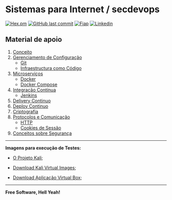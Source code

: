 # Sistemas para Internet / secdevops

[![Hex.pm](https://img.shields.io/hexpm/l/plug.svg)](https://github.com/2TINsecdevops/classroom/blob/master/LICENCE.md) [![GitHub last commit](https://img.shields.io/github/last-commit/google/skia.svg)](https://github.com/2TINsecdevops/classroom/commits/master) [![Fiap](https://img.shields.io/badge/Fiap-2018-ff0080.svg)](https://www.fiap.com.br/) [![Linkedin](https://img.shields.io/badge/Linkedin-hpinfo-00BFFF.svg)](https://www.linkedin.com/in/hpinfo/)

## Material de apoio

1. [Conceito](https://github.com/2TINsecdevops/classroom/blob/master/content/1Conceitos)
2. [Gerenciamento de Configuração](https://github.com/2TINsecdevops/classroom/blob/master/content/2GerenciamentodeConfiguracao)
   - [Git](https://github.com/2TINsecdevops/classroom/blob/master/content/2GerenciamentodeConfiguracao/2.1Git.md)
   - [Infraestructura como Código](https://github.com/2TINsecdevops/classroom/blob/master/content/2GerenciamentodeConfiguracao/2.2IAC.md)
3. [Microserviços](https://github.com/2TINsecdevops/classroom/blob/master/content/3Microservicos)
   - [Docker](https://github.com/2TINsecdevops/classroom/blob/master/content/3Microservicos/3.1Docker)
   - [Docker Compose](https://github.com/2TINsecdevops/classroom/blob/master/content/3Microservicos/3.2DockerCompose)
4. [Integração Contínua](https://github.com/2TINsecdevops/classroom/blob/master/content/4ContinuousIntegration)
   - [Jenkins](https://github.com/2TINsecdevops/classroom/blob/master/labs/jenkins)
5. [Delivery Continuo](https://github.com/2TINsecdevops/classroom/blob/master/content/5ContinuousDelivery)
6. [Deploy Continuo](https://github.com/2TINsecdevops/classroom/blob/master/content/6ContinuousDeployment)
7. [Criptografia](https://github.com/2TINsecdevops/classroom/tree/master/content/7Criptografia)
8. [Protocolos e Comunicação](https://github.com/2TINsecdevops/classroom/tree/master/content/8ProtocolosWeb)
   - [HTTP](https://github.com/2TINsecdevops/classroom/tree/master/content/8.1ProtocoloHTTP.md)
   - [Cookies de Sessão](https://github.com/2TINsecdevops/classroom/tree/master/content/8.2Cookies.md)
9. [Conceitos sobre Segurança](https://github.com/2TINsecdevops/classroom/tree/master/content/9Security)

---

**Imagens para execução de Testes:**

- [O Projeto Kali](https://www.kali.org/downloads/3/);

- [Download Kali Virtual Images](https://www.offensive-security.com/kali-linux-vmware-virtualbox-image-download/);

- [Download Aplicação Virtual Box](https://www.virtualbox.org/wiki/Downloads);

---

**Free Software, Hell Yeah!**
